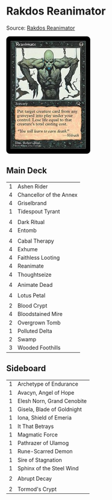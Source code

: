 # Rakdos Reanimator #

Source: [Rakdos Reanimator](https://www.mtggoldfish.com/deck/1793991#paper)

![Reanimate](../../images/Reanimate.jpg)

## Main Deck ##
|   |   |
|---|-----
| 1 | Ashen Rider
| 4 | Chancellor of the Annex
| 4 | Griselbrand
| 1 | Tidespout Tyrant
|   |   |
| 4 | Dark Ritual
| 4 | Entomb
|   |   |
| 4 | Cabal Therapy
| 4 | Exhume
| 4 | Faithless Looting
| 4 | Reanimate
| 4 | Thoughtseize
|   |   |
| 4 | Animate Dead
|   |   |
| 4 | Lotus Petal
|   |   |
| 2 | Blood Crypt
| 4 | Bloodstained Mire
| 2 | Overgrown Tomb
| 1 | Polluted Delta
| 2 | Swamp
| 3 | Wooded Foothills

## Sideboard ##
|   |   |
|---|-----
| 1 | Archetype of Endurance
| 1 | Avacyn, Angel of Hope
| 1 | Elesh Norn, Grand Cenobite
| 1 | Gisela, Blade of Goldnight
| 1 | Iona, Shield of Emeria
| 1 | It That Betrays
| 1 | Magmatic Force
| 1 | Pathrazer of Ulamog
| 1 | Rune-Scarred Demon
| 1 | Sire of Stagnation
| 1 | Sphinx of the Steel Wind
|   |   |
| 2 | Abrupt Decay
|   |   |
| 2 | Tormod's Crypt

